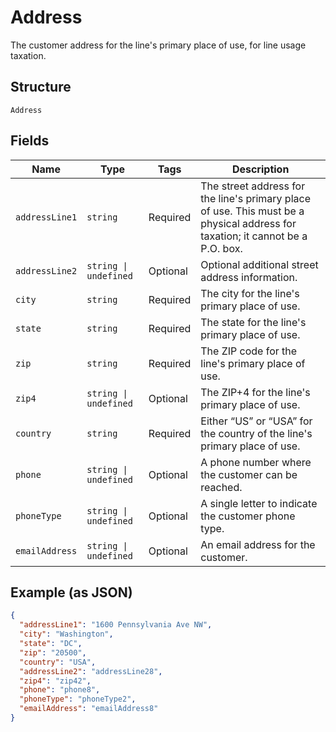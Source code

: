 
# Address

The customer address for the line's primary place of use, for line usage taxation.

## Structure

`Address`

## Fields

| Name | Type | Tags | Description |
|  --- | --- | --- | --- |
| `addressLine1` | `string` | Required | The street address for the line's primary place of use. This must be a physical address for taxation; it cannot be a P.O. box. |
| `addressLine2` | `string \| undefined` | Optional | Optional additional street address information. |
| `city` | `string` | Required | The city for the line's primary place of use. |
| `state` | `string` | Required | The state for the line's primary place of use. |
| `zip` | `string` | Required | The ZIP code for the line's primary place of use. |
| `zip4` | `string \| undefined` | Optional | The ZIP+4 for the line's primary place of use. |
| `country` | `string` | Required | Either “US” or “USA” for the country of the line's primary place of use. |
| `phone` | `string \| undefined` | Optional | A phone number where the customer can be reached. |
| `phoneType` | `string \| undefined` | Optional | A single letter to indicate the customer phone type. |
| `emailAddress` | `string \| undefined` | Optional | An email address for the customer. |

## Example (as JSON)

```json
{
  "addressLine1": "1600 Pennsylvania Ave NW",
  "city": "Washington",
  "state": "DC",
  "zip": "20500",
  "country": "USA",
  "addressLine2": "addressLine28",
  "zip4": "zip42",
  "phone": "phone8",
  "phoneType": "phoneType2",
  "emailAddress": "emailAddress8"
}
```

